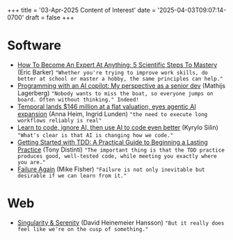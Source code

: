 +++
title = '03-Apr-2025 Content of Interest'
date = '2025-04-03T09:07:14-0700'
draft = false
+++


# Software

-   [How To Become An Expert At Anything: 5 Scientific Steps To Mastery](https://bakadesuyo.com/2025/03/expert-2/) (Eric Barker) `"Whether you're trying to improve work skills, do better at school or master a hobby, the same principles can help."`
-   [Programming with an AI copilot: My perspective as a senior dev](https://mlagerberg.com/blog-ai-copilot/)
    (Mathijs Lagerberg) `"Nobody wants to miss the boat, so everyone jumps on board. Often without thinking." Indeed!`
-   [Temporal lands $146 million at a flat valuation, eyes agentic AI expansion](https://techcrunch.com/2025/03/31/temporal-lands-146-million-at-a-flat-valuation-eyes-agentic-ai-expansion/) (Anna Heim, Ingrid Lunden) `"the need to execute long workflows reliably is real"`
-   [Learn to code, ignore AI, then use AI to code even better](https://kyrylo.org/software/2025/03/27/learn-to-code-ignore-ai-then-use-ai-to-code-even-better.html) (Kyrylo Silin) `"What's clear is that AI is changing how we code."`
-   [Getting Started with TDD: A Practical Guide to Beginning a Lasting Practice](https://8thlight.com/insights/getting-started-tdd-practical-guide)
    (Tony Distinti) `"The important thing is that the TDD practice produces good, well-tested code, while meeting you exactly where you are."`
-   [Failure Again](https://mikefisher.substack.com/p/failure-again) (Mike Fisher)
    `"Failure is not only inevitable but desirable if we can learn from it."`


# Web

-   [Singularity & Serenity](https://world.hey.com/dhh/singularity-serenity-0198b8b5) (David Heinemeier Hansson)
    `"But it really does feel like we're on the cusp of something."`

